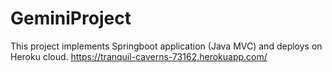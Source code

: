 # GeminiProject
This project implements Springboot application (Java MVC) and deploys on Heroku cloud.
https://tranquil-caverns-73162.herokuapp.com/

